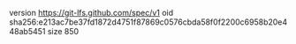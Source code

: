 version https://git-lfs.github.com/spec/v1
oid sha256:e213ac7be37fd1872d4751f87869c0576cbda58f0f2200c6958b20e448ab5451
size 850
